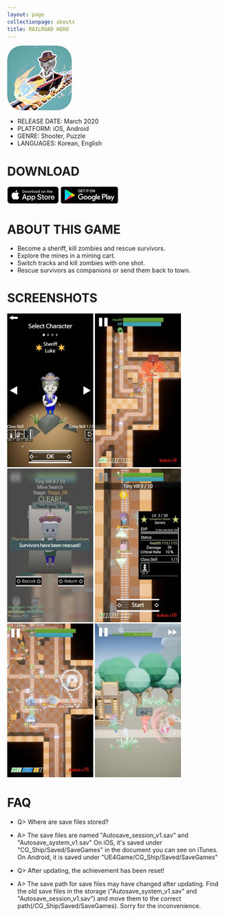 ```yaml
---
layout: page
collectionpage: abouts
title: RAILROAD HERO
---
```

![railroadhero_icon](./imgs/railroadhero_icon.png)

- RELEASE DATE: March 2020
- PLATFORM: iOS, Android
- GENRE: Shooter, Puzzle
- LANGUAGES: Korean, English

# DOWNLOAD

[![app_store_badge](./imgs/App-store-badge.png)](https://apps.apple.com/us/app/%EB%A0%88%EC%9D%BC%EB%A1%9C%EB%93%9C-%ED%9E%88%EC%96%B4%EB%A1%9C/id1504370570?l=ko&ls=1)
[![google_play_badge](./imgs/google-play-badge.png)](https://play.google.com/store/apps/details?id=com.TSC.RailHero)

# ABOUT THIS GAME

- Become a sheriff, kill zombies and rescue survivors.
- Explore the mines in a mining cart.
- Switch tracks and kill zombies with one shot.
- Rescue survivors as companions or send them back to town.

# SCREENSHOTS

![railroadhero_1](./imgs/railroadhero_01.jpg)
![railroadhero_2](./imgs/railroadhero_02.jpg)
![railroadhero_3](./imgs/railroadhero_03.jpg)
![railroadhero_4](./imgs/railroadhero_04.jpg)
![railroadhero_5](./imgs/railroadhero_05.jpg)
![railroadhero_6](./imgs/railroadhero_06.jpg)

# FAQ

- Q> Where are save files stored?
- A> The save files are named "Autosave_session_v1.sav" and "Autosave_system_v1.sav"
On iOS, it's saved under "CG_Ship/Saved/SaveGames" in the document you can see on iTunes.
On Android, it is saved under "UE4Game/CG_Ship/Saved/SaveGames"


- Q> After updating, the achievement has been reset!
- A> The save path for save files may have changed after updating. 
Find the old save files in the storage ("Autosave_system_v1.sav" and "Autosave_session_v1.sav") and move them to the correct path(/CG_Ship/Saved/SaveGames). 
Sorry for the inconvenience.
